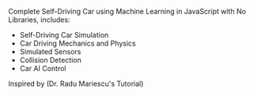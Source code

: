 Complete Self-Driving Car using Machine Learning in JavaScript with No Libraries, includes:
- Self-Driving Car Simulation
- Car Driving Mechanics and Physics
- Simulated Sensors
- Collision Detection
- Car AI Control


Inspired by (Dr. Radu Mariescu's Tutorial)